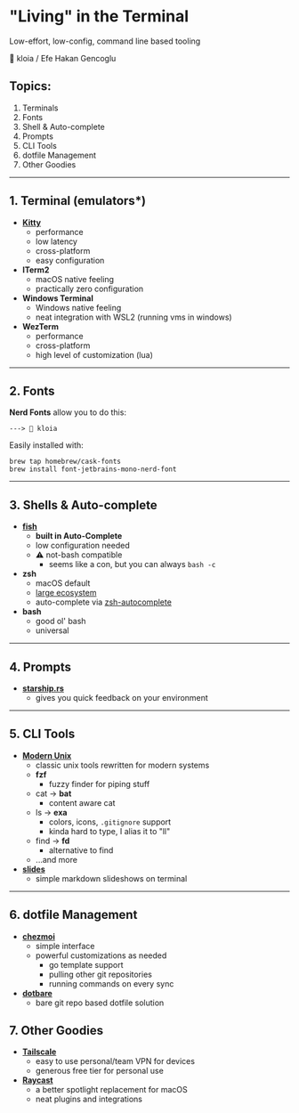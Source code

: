 #  "Living" in the Terminal
Low-effort, low-config, command line based tooling

 kloia / Efe Hakan Gencoglu

## Topics:
1. Terminals
2. Fonts
3. Shell & Auto-complete
4. Prompts
5. CLI Tools
6. dotfile Management
7. Other Goodies

---

## 1. Terminal (emulators*)

- [**Kitty**](https://sw.kovidgoyal.net/kitty/#kitty)
  - performance
  - low latency
  - cross-platform
  - easy configuration
- **ITerm2**
  - macOS native feeling
  - practically zero configuration
- **Windows Terminal**
  - Windows native feeling
  - neat integration with WSL2 (running vms in windows)
- **WezTerm**
  - performance
  - cross-platform
  - high level of customization (lua)

---

## 2. Fonts

**Nerd Fonts** allow you to do this:
```
--->  kloia
```

Easily installed with:
```
brew tap homebrew/cask-fonts
brew install font-jetbrains-mono-nerd-font
```

---

## 3. Shells & Auto-complete

- [**fish**](https://fishshell.com/)
  - **built in Auto-Complete**
  - low configuration needed
  - ⚠️ not-bash compatible
    - seems like a con, but you can always `bash -c`
- **zsh**
  - macOS default
  - [large ecosystem](https://github.com/unixorn/awesome-zsh-plugins)
  - auto-complete via [zsh-autocomplete](https://github.com/marlonrichert/zsh-autocomplete)
- **bash**
  - good ol' bash
  - universal

---

## 4. Prompts

- [**starship.rs**](https://starship.rs/)
  - gives you quick feedback on your environment

---

## 5. CLI Tools

- [**Modern Unix**](https://github.com/ibraheemdev/modern-unix)
  - classic unix tools rewritten for modern systems
  - **fzf**
    - fuzzy finder for piping stuff
  - cat -> **bat**
    - content aware cat
  - ls -> **exa**
    - colors, icons, `.gitignore` support
    - kinda hard to type, I alias it to "ll"
  - find -> **fd**
    - alternative to find
  - ...and more
- [**slides**](https://github.com/maaslalani/slides)
  - simple markdown slideshows on terminal

---

## 6. dotfile Management

- [**chezmoi**](https://www.chezmoi.io/)
  - simple interface
  - powerful customizations as needed
    - go template support
    - pulling other git repositories
    - running commands on every sync
- [**dotbare**](https://github.com/kazhala/dotbare)
  - bare git repo based dotfile solution

## 7. Other Goodies

- [**Tailscale**](https://tailscale.com/)
  - easy to use personal/team VPN for devices
  - generous free tier for personal use
- [**Raycast**](https://www.raycast.com/)
  - a better spotlight replacement for macOS
  - neat plugins and integrations
